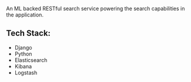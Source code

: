 An ML backed RESTful search service powering the search capabilities in the application. 

## Tech Stack:

* Django
* Python
* Elasticsearch
* Kibana
* Logstash
